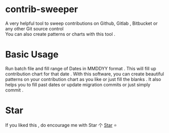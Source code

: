 # contrib-sweeper

A very helpful tool to sweep contributions on Github, Gitlab , Bitbucket or any other Git source control   
You can also create patterns or charts with this tool .

# Basic Usage

Run batch file and fill range of Dates in MMDDYY format . This will fill up contribution chart for that date . 
With this software,  you can create beautiful patterns on your contribution chart as you like or just fill the blanks . 
It also helps you to fill past dates or update migration commits or just simply commit .

# Star
If you liked this , do encourage me with Star 个 [Star](https://github.com/deathstar1/contrib-sweeper) ⭐️ 

